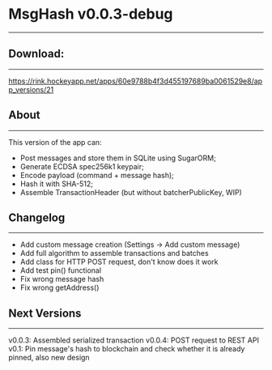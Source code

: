 # MsgHash v0.0.3-debug
-------------

## Download:
-------------
https://rink.hockeyapp.net/apps/60e9788b4f3d455197689ba0061529e8/app_versions/21

## About
-------------
This version of the app can:
- Post messages and store them in SQLite using SugarORM;
- Generate ECDSA spec256k1 keypair;
- Encode payload (command + message hash);
- Hash it with SHA-512;
- Assemble TransactionHeader (but without batcherPublicKey, WIP)

## Changelog
-------------
- Add custom message creation (Settings -> Add custom message)
- Add full algorithm to assemble transactions and batches
- Add class for HTTP POST request, don't know does it work
- Add test pin() functional
- Fix wrong message hash
- Fix wrong getAddress()

## Next Versions
-------------
v0.0.3: Assembled serialized transaction
v0.0.4: POST request to REST API
v0.1: Pin message's hash to blockchain and check whether it is already pinned, also new design